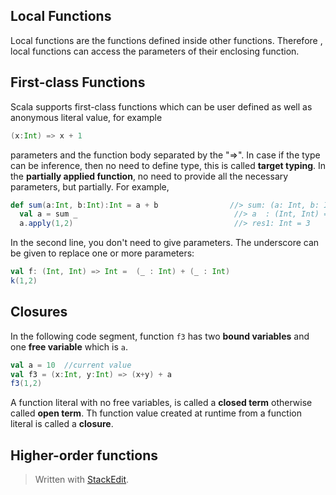 

## Local Functions
Local functions are the functions defined inside other functions. Therefore , local functions can access the parameters of their enclosing function.
## First-class Functions
Scala supports first-class functions which can be user defined as well as anonymous literal value, for example
```scala
(x:Int) => x + 1
```
parameters and the function body separated by the "=>". In case if the type can be inference, then no need to define type, this is called **target typing**.
In the **partially applied function**,  no need to provide all the necessary parameters, but partially. For example,
```scala
def sum(a:Int, b:Int):Int = a + b                //> sum: (a: Int, b: Int)Int
  val a = sum _                                   //> a  : (Int, Int) => Int = ex3$$$Lambda$9/1209271652@58ceff1
  a.apply(1,2)                                    //> res1: Int = 3
```
In the second line, you don't need to give parameters. The underscore can be given to replace one or more parameters:
```scala
val f: (Int, Int) => Int =  (_ : Int) + (_ : Int)
k(1,2)
```

## Closures
In the following code segment, function `f3` has two **bound variables** and one **free variable** which is `a`.
```scala
val a = 10  //current value
val f3 = (x:Int, y:Int) => (x+y) + a  
f3(1,2)
```
A function literal with no free variables, is called a **closed term** otherwise called **open term**. Th function value created at runtime from a function literal is called a **closure**.

## Higher-order functions

> Written with [StackEdit](https://stackedit.io/).
<!--stackedit_data:
eyJoaXN0b3J5IjpbODc1MTY5MDM0LC03ODM2OTg1ODMsMjgyMz
A2NzMzLDEzMTIyODg1NzcsMTk5NzA5NDY0MywtMzcxNzUwMDA0
LC0xOTg4NzYwMjI0LDgyOTYwMTU4MSwtMTEyOTU5ODQ2NV19
-->